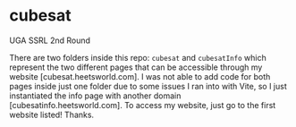 # cubesat
UGA SSRL 2nd Round

There are two folders inside this repo: `cubesat` and `cubesatInfo` which represent the two different pages that can be accessible through my website [cubesat.heetsworld.com].
I was not able to add code for both pages inside just one folder due to some issues I ran into with Vite, so I just instantiated the info page with another domain [cubesatinfo.heetsworld.com].
To access my website, just go to the first website listed! Thanks.
